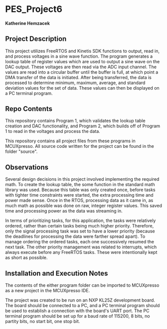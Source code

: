 # PES_Project6
#### Katherine Hemzacek

## Project Description
This project utilizes FreeRTOS and Kinetis SDK functions to output, read in, and process voltages in a sine wave function. The program generates a lookup table of register values which are used to output a sine wave on the DAC output. These voltages are then read via the ADC input channel. The values are read into a circular buffer until the buffer is full, at which point a DMA transfer of the data is initiated. After being transferred, the data is processed to determine minimum, maximum, average, and standard deviation values for the set of data. These values can then be displayed on a PC terminal program.

## Repo Contents
This repository contains Program 1, which validates the lookup table creation and DAC functionality, and Program 2, which builds off of Program 1 to read in the voltages and process the data.

This repository contains all project files from these programs in MCUXpresso. All source code written for the project can be found in the folder "source".

## Observations
Several design decisions in this project involved implementing the required math. To create the lookup table, the some function in the standard math library was used. Because this table was only created once, before tasks with tighter time constraints were started, the extra processing time and power made sense. Once in the RTOS, processing data as it came in, as much math as possible was done on raw, integer register values. This saved time and processing power as the data was streaming in.

In terms of prioritizing tasks, for this application, the tasks were relatively ordered, rather than certain tasks being much higher priority. Therefore, only the signal processing task was set to have a lower priority (because the deadlines for processing the data were farther spread apart). To manage ordering the ordered tasks, each one successively resumed the next task. The other priority management was related to interrupts, which always execute before any FreeRTOS tasks. These were intentionally kept as short as possible.

## Installation and Execution Notes
The contents of the either program folder can be imported to MCUXpresso as a new project in the MCUXpresso IDE.

The project was created to be run on an NXP KL25Z development board. The board should be connected to a PC, and a PC terminal program should be used to establish a connection with the board's UART port. The PC terminal program should be set up for a baud rate of 115200, 8 bits, no partity bits, no start bit, one stop bit.
 
